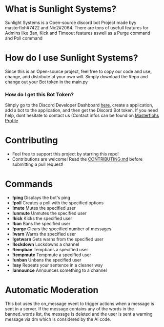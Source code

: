 # What is Sunlight Systems?

Sunlight Systems is a Open-source discord bot Project made byy masterfloh#7422 and Nic2#2064.
There are tons of usefull features for Admins like Ban, Kick and Timeout features aswell as a Purge command and Poll command

# How do I use Sunlight Systems?

Since this is an Open-source project, feel free to copy our code and use, change, and distribute at your own will. Simply download the Repo and change out your Bot token in the main.py

### How do I get this Bot Token?

Simply go to the Discord Developer Dashboard <a href="https://discord.com/developers/applications">here<a>, create a application, add a bot to the application, and then get the Discord Bot token. If you need help, dont hesitate to contact us (Contact infos can be found on <a href="https://discord.com/masterfloh">Masterflohs Profile<a>
  
 # Contributing

- Feel free to support this project by starring this repo!
- Contributions are welcome! Read the [CONTRIBUTING.md](https://github.com/masterfloh/FlutterLoginSunlight-systems/blob/main/CONTRIBUTING.md) before submitting a pull request!


# Commands

- **!ping**  Displays the bot's ping
- **!poll** Creates a poll with the specified options
- **!mute** Mutes the specified user
- **!unmute** Unmutes the specified user
- **!kick** Kicks the specified user
- **!ban** Bans the specified user
- **!purge** Clears the specified number of messages
- **!warn** Warns the specified user
- **!getwarn** Gets warns from the specified user
- **!lockdown** Lockdowns a channel
- **!tempban** Tempbans a specified user
- **!tempmute** Tempmute a specified user
- **!unban** Unbans the specified user
- **!say** Repeats your sentence in a cleaner way
- **!announce** Announces something to a channel
  
 # Automatic Moderation
  
This bot uses the on_message event to trigger actions when a message is sent in a server. If the message contains any of the words in the banned_words list, the message is deleted and the user is sent a warning message via dm which is considered by the AI code.
